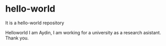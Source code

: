 # hello-world
It is a hello-world repository

Helloworld I am Aydin, I am working for a university as a
research asistant. Thank you.

